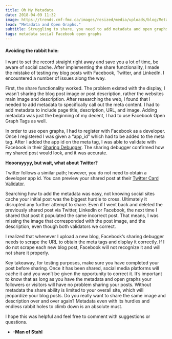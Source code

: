 ```yaml
---
title: Oh My Metadata
date: 2018-04-09 11:32
image: https://trends.cmf-fmc.ca/images/resized/media/uploads/blog/Metadata_1-720x360_720x360.jpg
lead: "Metadata and Open Graphs." 
subtitle: Struggling to share, you need to add metadata and open graphs. 
tags: metadata social Facebook open graphs
---
```

#### Avoiding the rabbit hole:
I want to set the record straight right away and save you a lot of time, be aware of social cache. After implementing the share functionality, I made the mistake of testing my blog posts with Facebook, Twitter, and LinkedIn. I encountered a number of issues along the way.  

First, the share functionality worked. The problem existed with the display, I wasn’t sharing the blog post image or post description, rather the websites main image and description.  After researching the web, I found that I needed to add metadata to specifically call out the meta content. I had to add metadata to include page title, description, URL, and image.  Adding metadata was just the beginning of my decent, I had to use Facebook Open Graph Tags as well.  

In order to use open graphs, I had to register with Facebook as a developer. Once I registered I was given a “app_id” which had to be added to the meta tag.  After I added the app id on the meta tag, I was able to validate with Facebook in their [Sharing Debugger](https://developers.facebook.com/tools/debug/). The sharing debugger confirmed how my shared post would look, and it was accurate.  

**Hooorayyyy, but wait, what about Twitter?**

Twitter follows a similar path; however, you do not need to obtain a developer app id. You can preview your shared post at their [Twitter Card Validator]( https://cards-dev.twitter.com/validator). 

Searching how to add the metadata was easy, not knowing social sites cache your initial post was the biggest hurdle to cross. Ultimately it disrupted any further attempt to share. Even if I went back and deleted the previously shared post via Twitter, LinkedIn or Facebook, the next time I shared that post it populated the same incorrect post. That means, I was missing the image that corresponded with the post image, and the description, even though both validators we correct.   

I realized that whenever I upload a new blog, Facebook’s sharing debugger needs to scrape the URL to obtain the meta tags and display it correctly. If I do not scrape each new blog post, Facebook will not recognize it and will not share it properly.  

Key takeaway, for testing purposes, make sure you have completed your post before sharing. Once it has been shared, social media platforms will cache it and you won’t be given the opportunity to correct it. It’s important to know that as long as you have the metadata and open graphs your followers or visitors will have no problem sharing your posts. Without metadata the share ability is limited to your overall site, which will jeopardize your blog posts. Do you really want to share the same image and description over and over again? Metadata even with its hurdles and endless rabbit holes to climb down is an absolute must. 

I hope this was helpful and feel free to comment with suggestions or questions.   

- **-Man of Stahl**
   
 